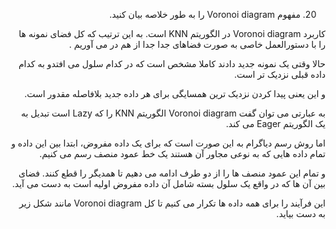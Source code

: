 <div dir="rtl">
  
 20. مفهوم Voronoi diagram را به طور خلاصه بیان کنید. 
  
 کاربرد Voronoi diagram در الگوریتم  KNN است. به این ترتیب که کل فضای نمونه ها را با دستورالعمل خاصی  به صورت فضاهای جدا جدا از هم در می آوریم .
  
  حالا وقتی یک نمونه جدید دادند کاملا مشخص است که در کدام سلول می افتدو به کدام داده قبلی نزدیک تر است.
  
  و این یعنی پیدا کردن نزدیک ترین همسایگی برای هر داده جدید بلافاصله مقدور است.
  
  به عبارتی می توان گفت Voronoi diagram الگوریتم KNN را که Lazy است تبدیل به یک الگوریتم Eager می کند. 
  
  اما روش رسم دیاگرام به این صورت است که برای یک داده مفروض، ابتدا بین این داده و تمام داده هایی که به نوعی مجاور آن هستند یک خط عمود منصف رسم می کنیم. 
  
  و تمام این عمود منصف ها را از دو طرف ادامه می دهیم تا همدیگر را قطع کنند. فضای بین آن ها که در واقع یک سلول بسته شامل آن داده مفروض اولیه است به دست می آید.
  
  این فرآیند را برای همه داده ها تکرار می کنیم تا کل Voronoi diagram  مانند شکل زیر به دست بیاید.
  
  
  
  
  
  
  
  
  
  
  
  
  
  </div>
